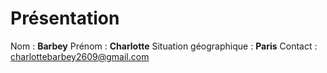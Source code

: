 # Présentation
Nom : **Barbey**
Prénom : **Charlotte**
Situation géographique : **Paris**
Contact : charlottebarbey2609@gmail.com
